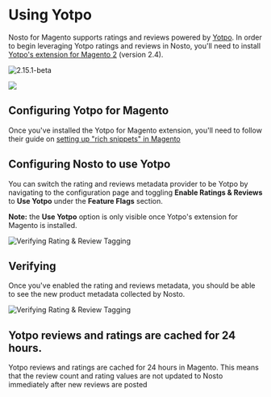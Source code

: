 # Using Yotpo

Nosto for Magento supports ratings and reviews powered by [Yotpo](https://marketplace.magento.com/yotpo-module-yotpo.html). In order to begin leveraging Yotpo ratings and reviews in Nosto, you'll need to install [Yotpo's extension for Magento 2](https://github.com/YotpoLtd/magento2-plugin) \(version 2.4\).

![2.15.1-beta](https://img.shields.io/badge/nosto-2.15.1-red.svg)

![](https://www.yotpo.com/wp-content/uploads/2017/01/nosto_Integration_logos.png)

## Configuring Yotpo for Magento

Once you've installed the Yotpo for Magento extension, you'll need to follow their guide on [setting up "rich snippets" in Magento](https://support.yotpo.com/en/article/magento-2-installing-yotpo)

## Configuring Nosto to use Yotpo

You can switch the rating and reviews metadata provider to be Yotpo by navigating to the configuration page and toggling **Enable Ratings & Reviews** to **Use Yotpo** under the **Feature Flags** section.

**Note:** the **Use Yotpo** option is only visible once Yotpo's extension for Magento is installed.

![Verifying Rating &amp; Review Tagging](https://user-images.githubusercontent.com/44775916/48712439-6ef84480-ec16-11e8-90c5-4a9730d1a504.png)

## Verifying

Once you've enabled the rating and reviews metadata, you should be able to see the new product metadata collected by Nosto.

![Verifying Rating &amp; Review Tagging](https://user-images.githubusercontent.com/44775916/48712817-65231100-ec17-11e8-91f4-ce53681c8d78.png)

## Yotpo reviews and ratings are cached for 24 hours.

Yotpo reviews and ratings are cached for 24 hours in Magento. This means that the review count and rating values are not updated to Nosto immediately after new reviews are posted

